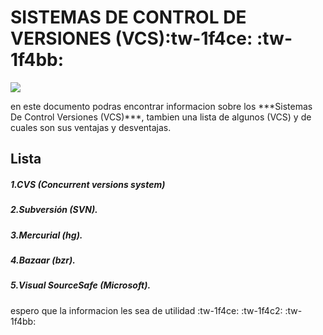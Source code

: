 # SISTEMAS DE CONTROL DE VERSIONES (VCS):tw-1f4ce: :tw-1f4bb: 


![](https://thumbs.dreamstime.com/z/tecnolog%C3%ADa-de-seguridad-inform%C3%A1tica-alta-fondo-concepto-global-digital-ilustraci%C3%B3n-vectorial-abstracta-muchos-usos-para-la-204862407.jpg)

<P>
en este documento podras encontrar informacion sobre los ***Sistemas De Control Versiones (VCS)***, tambien una lista de algunos (VCS) y de cuales son sus ventajas y desventajas.
</P>


## Lista

##### 1.CVS (Concurrent versions system)
##### 2.Subversión (SVN).
##### 3.Mercurial (hg). 
##### 4.Bazaar (bzr). 
##### 5.Visual SourceSafe (Microsoft).

<p>
espero que la informacion les sea de utilidad :tw-1f4ce: :tw-1f4c2: :tw-1f4bb:
<p>

